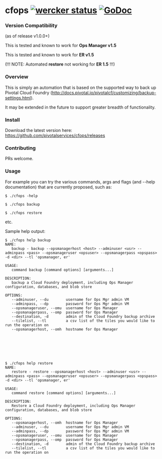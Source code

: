 cfops [![wercker status](https://app.wercker.com/status/d0a50d426b77a9f73da0fe4f383ad624/s/master "wercker status")](https://app.wercker.com/project/bykey/d0a50d426b77a9f73da0fe4f383ad624) [![GoDoc](http://godoc.org/github.com/pivotalservices/cfops?status.png)](http://godoc.org/github.com/pivotalservices/cfops)
======

### Version Compatibility
(as of release v1.0.0+)

This is tested and known to work for **Ops Manager v1.5**

This is tested and known to work for **ER v1.5**

(!!! NOTE: Automated **restore** not working for **ER 1.5**  !!!) 

### Overview

This is simply an automation that is based on the supported way to back up Pivotal Cloud Foundry (http://docs.pivotal.io/pivotalcf/customizing/backup-settings.html).

It may be extended in the future to support greater breadth of functionality.


### Install

Download the latest version here:
https://github.com/pivotalservices/cfops/releases

### Contributing

PRs welcome.

### Usage

For example you can try the various commands, args and flags (and --help documentation) that are currently proposed, such as:

    $ ./cfops -help

    $ ./cfops backup

    $ ./cfops restore

etc.


Sample help output:
```
$ ./cfops help backup
NAME:
   backup - backup --opsmanagerhost <host> --adminuser <usr> --adminpass <pass> --opsmanageruser <opsuser> --opsmanagerpass <opspass> -d <dir> --tl 'opsmanager, er'

USAGE:
   command backup [command options] [arguments...]

DESCRIPTION:
   backup a Cloud Foundry deployment, including Ops Manager configuration, databases, and blob store

OPTIONS:
   --adminuser, --du 		username for Ops Mgr admin VM
   --adminpass, --dp 		password for Ops Mgr admin VM
   --opsmanageruser, --omu 	username for Ops Manager
   --opsmanagerpass, --omp 	password for Ops Manager
   --destination, -d 		admin of the Cloud Foundry backup archive
   --tilelist, --tl 		a csv list of the tiles you would like to run the operation on
   --opsmanagerhost, --omh 	hostname for Ops Manager






   
$ ./cfops help restore
NAME:
   restore - restore --opsmanagerhost <host> --adminuser <usr> --adminpass <pass> --opsmanageruser <opsuser> --opsmanagerpass <opspass> -d <dir> --tl 'opsmanager, er'

USAGE:
   command restore [command options] [arguments...]

DESCRIPTION:
   Restore a Cloud Foundry deployment, including Ops Manager configuration, databases, and blob store

OPTIONS:
   --opsmanagerhost, --omh 	hostname for Ops Manager
   --adminuser, --du 		username for Ops Mgr admin VM
   --adminpass, --dp 		password for Ops Mgr admin VM
   --opsmanageruser, --omu 	username for Ops Manager
   --opsmanagerpass, --omp 	password for Ops Manager
   --destination, -d 		admin of the Cloud Foundry backup archive
   --tilelist, --tl 		a csv list of the tiles you would like to run the operation on

```





